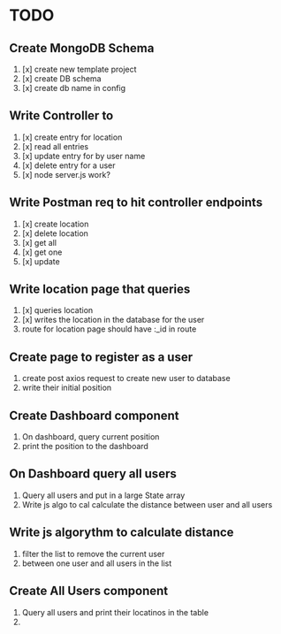 # TODO

## Create MongoDB Schema
1. [x] create new template project
1. [x] create DB schema
1. [x] create db name in config

## Write Controller to 
1. [x] create entry for location
2. [x] read all entries
3. [x] update entry for by user name
4. [x] delete entry for a user
5. [x] node server.js work?

## Write Postman req to hit controller endpoints
1. [x] create location
1. [x] delete location
1. [x] get all 
1. [x] get one
1. [x] update

## Write location page that queries
1. [x] queries location 
2. [x] writes the location in the database for the user
3. route for location page should have :_id in route

## Create page to register as a user
1. create post axios request to create new user to database
2. write their initial position

## Create Dashboard component
1. On dashboard, query current position
2. print the position to the dashboard

## On Dashboard query all users
1. Query all users and put in a large State array
2. Write js algo to cal calculate the distance between user and all users

## Write js algorythm to calculate distance
1. filter the list to remove the current user
1. between one user and all users in the list

## Create All Users component
1. Query all users and print their locatinos in the table
2. 
